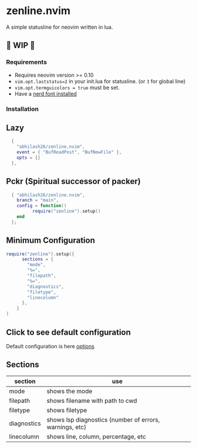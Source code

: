 # zenline.nvim
A simple statusline for neovim written in lua.

## 🚧 WIP 🚧

### Requirements
* Requires neovim version >= 0.10
* `vim.opt.laststatus=2` in your init.lua for statusline. (or `3` for global line)
* `vim.opt.termguicolors = true` must be set.
* Have a [nerd font installed](https://www.nerdfonts.com/font-downloads)

### Installation

## Lazy
```lua
  {
    "abhilash26/zenline.nvim",
    event = { "BufReadPost", "BufNewFile" },
    opts = {}
  },
```
## Pckr (Spiritual successor of packer)
```lua
  { "abhilash26/zenline.nvim",
    branch = "main",
    config = function()
          require("zenline").setup()
    end
  };
```
## Minimum Configuration
```lua
require("zenline").setup({
      sections = {
        "mode",
        "%=",
        "filepath",
        "%=",
        "diagnostics",
        "filetype",
        "linecolumn"
      },
    }
)
```
 ## Click to see default configuration
 Default configuration is here [options](https://github.com/abhilash26/zenline.nvim/blob/main/lua/zenline/options.lua)


 ## Sections

 | section | use |
 |---------|-----|
 | mode         | shows the mode |
 | filepath     | shows filename with path to cwd |
 | filetype     | shows filetype |
 | diagnostics  | shows lsp diagnostics (number of errors, warnings, etc) |
 | linecolumn   | shows line, column, percentage, etc |
